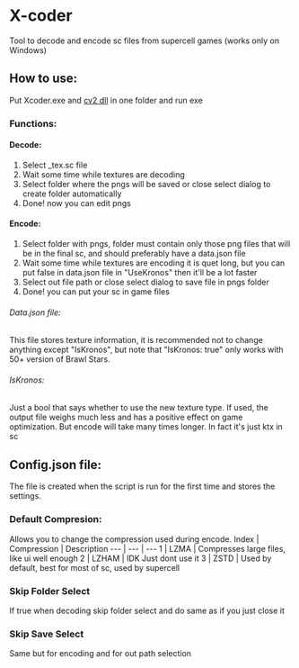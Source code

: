 # X-coder
Tool to decode and encode sc files from supercell games (works only on Windows) 

## How to use:
Put Xcoder.exe and [cv2 dll](https://github.com/Daniil-SV/OpenCV-Binaries/raw/main/lib/x86_64/windows/shared/opencv_world470.dll) in one folder and run exe
### Functions:
#### Decode: 
1. Select _tex.sc file
2. Wait some time while textures are decoding 
3. Select folder where the pngs will be saved or close select dialog to create folder automatically
4. Done! now you can edit pngs
#### Encode:
1. Select folder with pngs, folder must contain only those png files that will be in the final sc, and should preferably have a data.json file
2. Wait some time while textures are encoding it is quet long, but you can put false in data.json file in "UseKronos" then it'll be a lot faster
3. Select out file path or close select dialog to save file in pngs folder
4. Done! you can put your sc in game files
###### Data.json file:
This file stores texture information, it is recommended not to change anything except "IsKronos", but note that "IsKronos: true" only works with 50+ version of Brawl Stars.
###### IsKronos:
Just a bool that says whether to use the new texture type. If used, the output file weighs much less and has a positive effect on game optimization. But encode will take many times longer.
In fact it's just ktx in sc
## Config.json file:
The file is created when the script is run for the first time and stores the settings.
### Default Compresion:
Allows you to change the compression used during encode. 
Index | Compression | Description
--- | --- | ---
1 | LZMA | Compresses large files, like ui well enough
2 | LZHAM | IDK Just dont use it
3 | ZSTD | Used by default, best for most of sc, used by supercell
### Skip Folder Select 
If true when decoding skip folder select and do same as if you just close it 
### Skip Save Select
Same but for encoding and for out path selection
